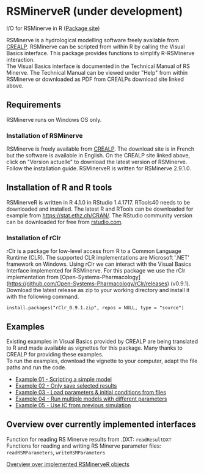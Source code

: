 # RSMinerveR (under development)

I/O for RSMinerve in R ([Package site](https://hydrosolutions.github.io/RSMinerveR/))

RSMinerve is a hydrological modelling software freely available from [CREALP](https://www.crealp.ch/fr/accueil/outils-services/logiciels/rs-minerve/telechargement-rsm.html). RSMinerve can be scripted from within R by calling the Visual Basics interface. This package provides functions to simplify R-RSMinerve interaction.  
The Visual Basics interface is documented in the Technical Manual of RS Minerve. The Technical Manual can be viewed under "Help" from within RSMinerve or downloaded as PDF from CREALPs download site linked above.

## Requirements

RSMinerve runs on Windows OS only.

### Installation of RSMinerve

RSMinerve is freely available from [CREALP](https://www.crealp.ch/fr/accueil/outils-services/logiciels/rs-minerve/telechargement-rsm.html). The download site is in French but the software is available in English. On the CREALP site linked above, click on "Version actuelle" to download the latest version of RSMinerve. Follow the installation guide. RSMinerveR is written for RSMinerve 2.9.1.0.

## Installation of R and R tools

RSMinerveR is written in R 4.1.0 in RStudio 1.4.1717. RTools40 needs to be downloaded and installed. The latest R and RTools can be downloaded for example from <https://stat.ethz.ch/CRAN/>. The RStudio community version can be downloaded for free from [rstudio.com](https://www.rstudio.com/products/rstudio/download/).

### Installation of rClr

rClr is a package for low-level access from R to a Common Language Runtime (CLR). The supported CLR implementations are Microsoft '.NET' framework on Windows. Using rClr we can interact with the Visual Basics Interface implemented for RSMinerve. For this package we use the rClr implementation from [Open-Systems-Pharmacology] (<https://github.com/Open-Systems-Pharmacology/rClr/releases>) (v0.9.1). Download the latest release as zip to your working directory and install it with the following command.

    install.packages("rClr_0.9.1.zip", repos = NULL, type = "source")

## Examples

Existing examples in Visual Basics provided by CREALP are being translated to R and made available as vignettes for this package. Many thanks to CREALP for providing these examples.  
To run the examples, download the vignette to your computer, adapt the file paths and run the code.

-   [Example 01 - Scripting a simple model](https://hydrosolutions.github.io/RSMinerveR/articles/Example-01.Rmd)  
-   [Example 02 - Only save selected results](https://hydrosolutions.github.io/RSMinerveR/articles/Example-02.Rmd)  
-   [Example 03 - Load parameters & initial conditions from files](https://hydrosolutions.github.io/RSMinerveR/articles/Example-03.Rmd)  
-   [Example 04 - Run multiple models with different parameters](https://hydrosolutions.github.io/RSMinerveR/articles/Example-04.Rmd)  
-   [Example 05 - Use IC from previous simulation](https://hydrosolutions.github.io/RSMinerveR/articles/Example-05.Rmd)

## Overview over currently implemented interfaces

Function for reading RS Minerve results from .DXT: `readResultDXT`  
Functions for reading and writing RS Minerve parameter files: `readRSMParameters`, `writeRSMParameters`   

[Overview over implemented RSMinerveR objects](https://github.com/hydrosolutions/RSMinerveR/blob/main/vignettes/OverviewObjects.Rmd)



